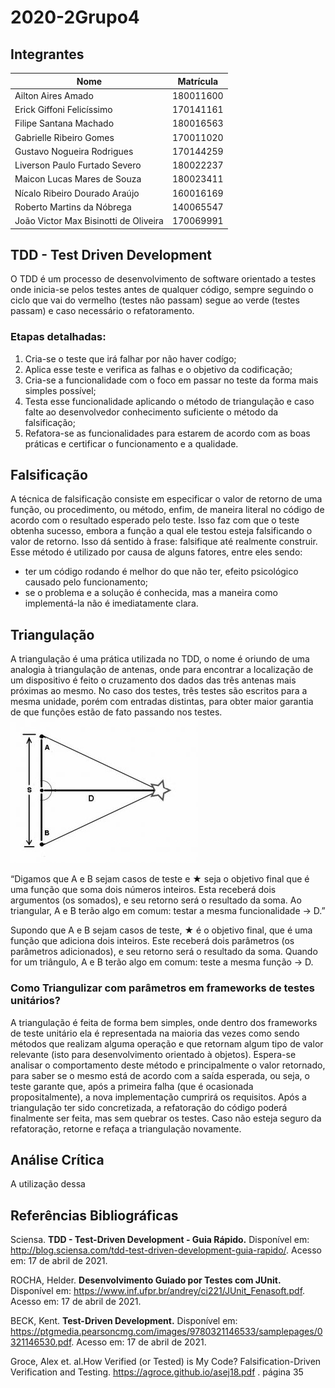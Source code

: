 # 2020-2Grupo4

## Integrantes

| Nome | Matrícula |
|------|-----------|
| Ailton Aires Amado | 180011600 |
| Erick Giffoni Felicíssimo | 170141161 | 
| Filipe Santana Machado | 180016563 |
| Gabrielle Ribeiro Gomes | 170011020 |  
| Gustavo Nogueira Rodrigues | 170144259 |
| Liverson Paulo Furtado Severo | 180022237 |
| Maicon Lucas Mares de Souza | 180023411 |
| Nícalo Ribeiro Dourado Araújo | 160016169 |
| Roberto Martins da Nóbrega | 140065547 |
| João Victor Max Bisinotti de Oliveira | 170069991 |

## TDD - Test Driven Development

O TDD é um processo de desenvolvimento de software orientado a testes onde inicia-se pelos testes antes de qualquer código, sempre seguindo o ciclo que vai do vermelho (testes não passam) segue ao verde (testes passam) e caso necessário o refatoramento.

### Etapas detalhadas:

1. Cria-se o teste que irá falhar por não haver codígo;
2. Aplica esse teste e verifica as falhas e o objetivo da codificação;
3. Cria-se a funcionalidade com o foco em passar no teste da forma mais simples possível;
4. Testa esse funcionalidade aplicando o método de triangulação e caso falte ao desenvolvedor conhecimento suficiente o método da falsificação;
5. Refatora-se as funcionalidades para estarem de acordo com as boas práticas e certificar o funcionamento e a qualidade.

## Falsificação

A técnica de falsificação consiste em especificar o valor de retorno de uma função, ou procedimento, ou método, enfim, de maneira literal no código de acordo com o resultado esperado pelo teste. Isso faz com que o teste obtenha sucesso, embora a função a qual ele testou esteja falsificando o valor de retorno. Isso dá sentido à frase: falsifique até realmente construir.
Esse método é utilizado por causa de alguns fatores, entre eles sendo: 
   - ter um código rodando é melhor do que não ter, efeito psicológico causado pelo funcionamento;
   - se o problema e a solução é conhecida, mas a maneira como implementá-la não é imediatamente clara.

## Triangulação

A triangulação é uma prática utilizada no TDD, o nome é oriundo de uma analogia à triangulação de antenas, onde para encontrar a localização de um dispositivo é feito o cruzamento dos dados das três antenas mais próximas ao mesmo.
No caso dos testes, três testes são escritos para a mesma unidade, porém com entradas distintas, para obter maior garantia de que funções estão de fato passando nos testes. 
![](/media/triangulation.jpg)

“Digamos que A e B sejam casos de teste e ★ seja o objetivo final que é uma função que soma dois números inteiros. Esta receberá dois argumentos (os somados), e seu retorno será o resultado da soma. Ao triangular, A e B terão algo em comum: testar a mesma funcionalidade -> D.”

Supondo que A e B sejam casos de teste, ★ é o objetivo final, que é uma função que adiciona dois inteiros. Este receberá dois parâmetros (os parâmetros adicionados), e seu retorno será o resultado da soma. Quando for um triângulo, A e B terão algo em comum: teste a mesma função -> D.


### Como Triangulizar com parâmetros em frameworks de testes unitários?

A triangulação é feita de forma bem simples, onde dentro dos frameworks de teste unitário ela é representada na maioria das vezes como sendo métodos que realizam alguma operação e que retornam algum tipo de valor relevante (isto para desenvolvimento orientado à objetos). Espera-se analisar o comportamento deste método e principalmente o valor retornado, para saber se o mesmo está de acordo com a saída esperada, ou seja, o teste garante que, após a primeira falha (que é ocasionada propositalmente), a nova implementação cumprirá os requisitos. Após a triangulação ter sido concretizada, a refatoração do código poderá finalmente ser feita, mas sem quebrar os testes. Caso não esteja seguro da refatoração, retorne e refaça a triangulação novamente.

## Análise Crítica

A utilização dessa 



## Referências Bibliográficas

Sciensa. **TDD - Test-Driven Development - Guia Rápido.** Disponível em: http://blog.sciensa.com/tdd-test-driven-development-guia-rapido/. Acesso em: 17 de abril de 2021.

ROCHA, Helder. **Desenvolvimento Guiado por Testes com JUnit.** Disponível em: https://www.inf.ufpr.br/andrey/ci221/JUnit_Fenasoft.pdf. Acesso em: 17 de abril de 2021. 

BECK, Kent. **Test-Driven Development.** Disponível em: https://ptgmedia.pearsoncmg.com/images/9780321146533/samplepages/0321146530.pdf. Acesso em: 17 de abril de 2021. 

Groce, Alex et. al.How Verified (or Tested) is My Code? Falsification-Driven Verification and Testing. https://agroce.github.io/asej18.pdf . página 35
